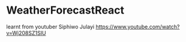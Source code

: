 # WeatherForecastReact
learnt from youtuber Siphiwo Julayi https://www.youtube.com/watch?v=Wj208SZ1SIU
